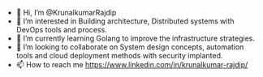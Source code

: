 - 👋 Hi, I’m @KrunalkumarRajdip
- 👀 I’m interested in Building architecture, Distributed systems with DevOps tools and process.
- 🌱 I’m currently learning Golang to improve the infrastructure strategies.
- 💞️ I’m looking to collaborate on System design concepts, automation tools and cloud deployment methods with security implanted.
- 📫 How to reach me https://www.linkedin.com/in/krunalkumar-rajdip/

<!---
krunalrajdip/krunalrajdip is a ✨ special ✨ repository because its `README.md` (this file) appears on your GitHub profile.
You can click the Preview link to take a look at your changes.
--->
